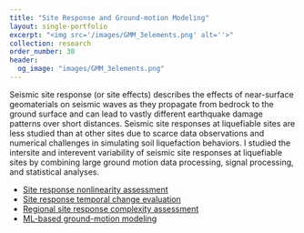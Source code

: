 ```yaml
---
title: "Site Response and Ground-motion Modeling"
layout: single-portfolio
excerpt: "<img src='/images/GMM_3elements.png' alt=''>"
collection: research
order_number: 30
header: 
  og_image: "images/GMM_3elements.png"
---
```


Seismic site response (or site effects) describes the effects of near-surface geomaterials on seismic waves as they propagate from bedrock to the ground surface and can lead to vastly different earthquake damage patterns over short distances. Seismic site responses at liquefiable sites are less studied than at other sites due to scarce data observations and numerical challenges in simulating soil liquefaction behaviors. I studied the intersite and interevent variability  of seismic site responses at liquefiable sites by combining large ground motion data processing, signal processing, and statistical analyses.

* [Site response nonlinearity assessment](/posts/2022-blog-sr-nonlinearity)
* [Site response temporal change evaluation](/posts/2022-blog-sr-temporal-changes)
* [Regional site response complexity assessment](/posts/2022-blog-sr-geo-taxonomy)
* [ML-based ground-motion modeling](/posts/2022-blog-GMM-ML)

 

